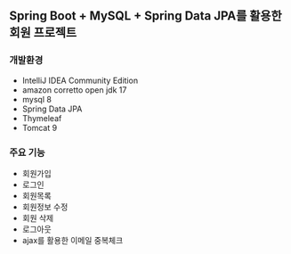 ## Spring Boot + MySQL + Spring Data JPA를 활용한 회원 프로젝트

### 개발환경
- IntelliJ IDEA Community Edition
- amazon corretto open jdk 17
- mysql 8
- Spring Data JPA
- Thymeleaf
- Tomcat 9

### 주요 기능
- 회원가입
- 로그인
- 회원목록
- 회원정보 수정
- 회원 삭제
- 로그아웃
- ajax를 활용한 이메일 중복체크